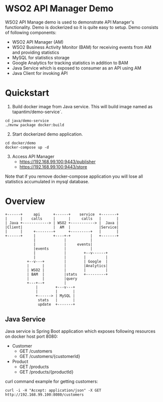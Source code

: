 # WSO2 API Manager Demo

WSO2 API Manage demo is used to demonstrate API Manager's functionality. Demo is
dockerized so it is quite easy to setup. Demo consists of following components:

* WSO2 API Manager (AM)
* WSO2 Business Activity Monitor (BAM) for receiving events from AM and providing statistics
* MySQL for statistics storage
* Google Analytics for tracking statistics in addition to BAM
* Java Service which is exposed to consumer as an API using AM
* Java Client for invoking API
 
# Quickstart

1. Build docker image from Java service. This will build image named as tapantim/demo-service`.
```
cd java/demo-service
./mvnw package docker:build
```
2. Start dockerized demo application.
```
cd docker/demo
docker-compose up -d
```
3. Access API Manager
    * https://192.168.99.100:9443/publisher
    * https://192.168.99.100:9443/store


Note that if you remove docker-compose application you will lose all statistics accumulated in mysql database.

# Overview

```
+------+     api      +------+    service  +-------+
|      |    calls     |      |     calls   |       |
| Java +------------> | WSO2 +-----------> |  Java |
|Client|              |  AM  |             |Service|
|      |     +--------+      +---------+   |       |
+------+     |        +----+-+         |   +-------+
             |             |           |
             |             |     events|
             |events       |           |
             |             |        +--v------+
             |             |        |         |
          +--v---+         |        | Google  |
          |      |         |        |Analytics|
          | WSO2 |         |        |         |
          | BAM  |         |stats   +---------+
          |      |         |query
          +---+--+         |
              |        +---v---+
              |        |       |
              +------> | MySQL |
               stats   |       |
               update  +-------+
```


## Java Service

Java service is Spring Boot application which exposes following resources on docker host port 8080:

* Customer
    * GET /customers
    * GET /customers/{customerId}
* Product
    * GET /products
    * GET /products/{productId}

curl command example for getting customers:
```
curl -i -H "Accept: application/json" -X GET http://192.168.99.100:8080/customers
```



